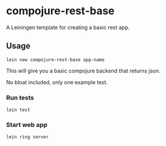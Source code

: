 # compojure-rest-base

A Leiningen template for creating a basic rest app.

## Usage

    lein new compojure-rest-base app-name

This will give you a basic compojure backend that returns json. 

No bloat included, only one example test.

### Run tests
    lein test
    
### Start web app
    lein ring server
